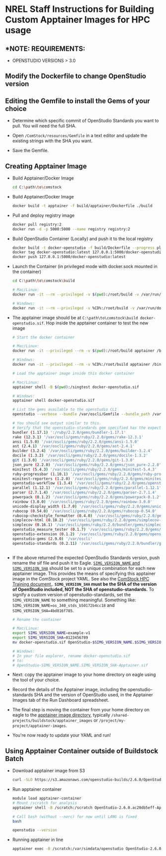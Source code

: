 # NREL Staff Instructions for Building Custom Apptainer Images for HPC usage

## *NOTE: REQUIREMENTS:
* OPENSTUDIO VERSIONS > 3.0

## Modify the Dockerfile to change OpenStudio version

## Editing the Gemfile to install the Gems of your choice

* Determine which specific commit of OpenStudio Standards you want to pull. You will need the full SHA.

* Open `/ComStock/resources/Gemfile` in a text editor and update the existing strings with the SHA you want.

* Save the Gemfile.

## Creating Apptainer Image

* Build Apptainer/Docker Image

    ```bash
    cd C:\path\to\comstock
    ```

* Build Apptainer/Docker Image

    ```bash
    docker build -t apptainer -f build/apptainer/Dockerfile ./build
    ```

* Pull and deploy registry image

    ```bash
    docker pull registry:2
    docker run -d -p 5000:5000 --name registry registry:2
    ```

* Build OpenStudio Container (Locally) and push it to the local registry

    ```bash
    docker build -t docker-openstudio -f build/Dockerfile --progress plain .
    docker tag docker-openstudio:latest 127.0.0.1:5000/docker-openstudio:latest
    docker push 127.0.0.1:5000/docker-openstudio:latest
    ```

* Launch the Container (in privileged mode with docker.sock mounted in the container)

    ```bash
    cd C:\path\to\comstock\build
    ```

    ```bash
    # Mac/Linux:
    docker run -it --rm --privileged -v $(pwd):/root/build -v /var/run/docker.sock:/var/run/docker.sock --network container:registry apptainer /root/build/apptainer/build_apptainer.sh

    # Windows:
    docker run -it --rm --privileged -v %CD%:/root/build -v /var/run/docker.sock:/var/run/docker.sock --network container:registry apptainer /root/build/apptainer/build_apptainer.sh
    ```

* The apptainer image should be at `C:\path\to\comstock\build docker-openstudio.sif`. Hop inside the apptainer container to test the new image

    ```bash
    # Start the docker container

    # Mac/Linux:
    docker run -it --privileged --rm -v $(pwd):/root/build apptainer /bin/bash

    # Windows:
    docker run -it --privileged --rm -v %CD%:/root/build apptainer /bin/bash
    ```

    ```bash
    # Load the apptainer image inside this docker container

    # Mac/Linux:
    apptainer shell -B $(pwd):/singtest docker-openstudio.sif

    # Windows:
    apptainer shell docker-openstudio.sif
    ```

    ```bash
    # List the gems available to the openstudio CLI
    openstudio --verbose --bundle /var/oscli/Gemfile --bundle_path /var/oscli/gems --bundle_without native_ext gem_list

    # You should see output similar to this.
    # Verify that the openstudio-standards gem specified has the expected SHA:
    bundler (1.17.1) ':/ruby/2.2.0/gems/bundler-1.17.1'
    rake (12.3.1) '/var/oscli/gems/ruby/2.2.0/gems/rake-12.3.1'
    ansi (1.5.0) '/var/oscli/gems/ruby/2.2.0/gems/ansi-1.5.0'
    ast (2.4.1) '/var/oscli/gems/ruby/2.2.0/gems/ast-2.4.1'
    builder (3.2.4) '/var/oscli/gems/ruby/2.2.0/gems/builder-3.2.4'
    docile (1.3.2) '/var/oscli/gems/ruby/2.2.0/gems/docile-1.3.2'
    git (1.3.0) '/var/oscli/gems/ruby/2.2.0/gems/git-1.3.0'
    json_pure (2.2.0) '/var/oscli/gems/ruby/2.2.0/gems/json_pure-2.2.0'
    minitest (5.4.3) '/var/oscli/gems/ruby/2.2.0/gems/minitest-5.4.3'
    ruby-progressbar (1.10.1) '/var/oscli/gems/ruby/2.2.0/gems/ruby-progressbar-1.10.1'
    minitest-reporters (1.2.0) '/var/oscli/gems/ruby/2.2.0/gems/minitest-reporters-1.2.0'
    openstudio-workflow (1.3.4) '/var/oscli/gems/ruby/2.2.0/gems/openstudio-workflow-1.3.4'
    parallel (1.12.1) '/var/oscli/gems/ruby/2.2.0/gems/parallel-1.12.1'
    parser (2.7.1.4) '/var/oscli/gems/ruby/2.2.0/gems/parser-2.7.1.4'
    powerpack (0.1.2) '/var/oscli/gems/ruby/2.2.0/gems/powerpack-0.1.2'
    rainbow (3.0.0) '/var/oscli/gems/ruby/2.2.0/gems/rainbow-3.0.0'
    unicode-display_width (1.7.0) '/var/oscli/gems/ruby/2.2.0/gems/unicode-display_width-1.7.0'
    rubocop (0.54.0) '/var/oscli/gems/ruby/2.2.0/gems/rubocop-0.54.0'
    rubocop-checkstyle_formatter (0.4.0) '/var/oscli/gems/ruby/2.2.0/gems/rubocop-checkstyle_formatter-0.4.0'
    simplecov-html (0.10.2) '/var/oscli/gems/ruby/2.2.0/gems/simplecov-html-0.10.2'
    simplecov (0.16.1) '/var/oscli/gems/ruby/2.2.0/bundler/gems/simplecov-98c33ffcb40f'
    openstudio_measure_tester (0.1.7) '/var/oscli/gems/ruby/2.2.0/gems/openstudio_measure_tester-0.1.7'
    openstudio-extension (0.1.2) '/var/oscli/gems/ruby/2.2.0/gems/openstudio-extension-0.1.2'
    openstudio-gems (2.9.0) '/var/oscli'
    openstudio-standards (0.2.11) '/var/oscli/gems/ruby/2.2.0/bundler/gems/openstudio-standards-841741dfcd5f'
                                                                                              ^^^^SHA HERE^^^^
    ```

* If the above returned the expected OpenStudio Standards version, push rename the sif file and push it to Eagle. [`SIMG_VERSION_NAME` and `SIMG_VERSION_SHA`](https://buildstockbatch.readthedocs.io/en/latest/project_defn.html#openstudio-version-overrides) should be set to a unique combination for each new apptainer image. This provides the means of specifying this apptainer image in the ComStock project YAML. See also the [ComStock HPC Training document.](../comstock_hpc_training.md#example-yml-file-contents-documentation). __`SIMG_VERSION_SHA` must be the SHA of the version of OpenStudio included, NOT the SHA of openstudio-standards.__ To signify a custom version of openstudio-standards, set the `SIMG_VERSION_NAME` to something meaningful. Something like: `SIMG_VERSION_NAME=os_340_stds_b50172b4cc18` and `SIMG_VERSION_SHA=4bd816f785`.

    ```bash
    # Rename the container

    # Mac/Linux:
    export SIMG_VERSION_NAME=example-v1
    export SIMG_VERSION_SHA=0123456789
    mv docker-openstudio.sif OpenStudio-$SIMG_VERSION_NAME.$SIMG_VERSION_SHA-Apptainer.sif

    # Windows:
    # In your file explorer, rename docker-openstudio.sif
    # to:
    # OpenStudio-SIMG_VERSION_NAME.SIMG_VERSION_SHA-Apptainer.sif
    ```

* Next: copy the apptainer image to your home directory on eagle using the tool of your choice.

* Record the details of the Apptainer image, including the openstudio-standards SHA and the version of OpenStudio used, in the Apptainer Images tab of the Run Dashboard spreadsheet.

* The final step is moving the container from your home directory on eagle to the [apptainer image directory](../comstock_hpc_training.md#example-yml-file-contents), typically `/shared-projects/buildstock/apptainer_images` or `/project/my-project/apptainer-images`.

* You're now ready to update your YAML and run!

## Using Apptainer Container outside of Buildstock Batch

* Download apptainer image from S3

    ```bash
    curl -SLO https://s3.amazonaws.com/openstudio-builds/2.6.0/OpenStudio-2.6.0.ac20db5eff-Apptainer.sif
    ```

* Run apptainer container

    ```bash
    module load apptainer-container
    # Mount /scratch for analysis
    apptainer shell -B /scratch:/scratch OpenStudio-2.6.0.ac20db5eff-Apptainer.sif

    # Call bash (without --norc) for now until LANG is fixed
    bash

    openstudio --version
    ```

* Running apptainer in line

    ```bash
    apptainer exec -B /scratch:/var/simdata/openstudio OpenStudio-2.6.0.ac20db5eff-Apptainer.sif openstudio run -w in.osw
    ```
